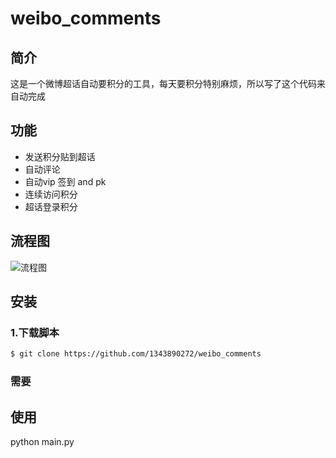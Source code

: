 # weibo_comments
## 简介
这是一个微博超话自动要积分的工具，每天要积分特别麻烦，所以写了这个代码来自动完成
## 功能
* 发送积分贴到超话
* 自动评论
* 自动vip 签到 and pk
* 连续访问积分
* 超话登录积分
## 流程图
![流程图](https://github.com/1343890272/weibo_comments/blob/master/%E6%B5%81%E7%A8%8B%E5%9B%BE.jpg)
## 安装
### 1.下载脚本
```bash
$ git clone https://github.com/1343890272/weibo_comments
```
### 需要
## 使用
python main.py
